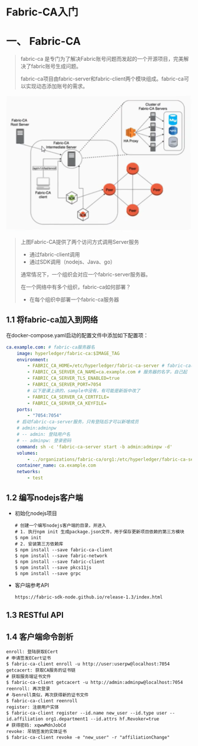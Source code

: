 # Fabric-CA入门

# 一、 Fabric-CA

> fabric-ca 是专门为了解决Fabric账号问题而发起的一个开源项目，完美解决了fabric账号生成问题。
>
> fabric-ca项目由fabric-server和fabric-client两个模块组成。fabric-ca可以实现动态添加账号的需求。

![image-20210331163411513](img/image-20210331163411513.png)

> 上图Fabric-CA提供了两个访问方式调用Server服务
>
> - 通过fabric-client调用
> - 通过SDK调用（nodejs、Java、go）
>
> 通常情况下，一个组织会对应一个fabric-server服务器。
>
> 在一个网络中有多个组织，fabric-ca如何部署？
>
> - 在每个组织中部署一个fabric-ca服务器

## 1.1 将fabric-ca加入到网络

在docker-compose.yaml启动的配置文件中添加如下配置项：

```yaml
ca.example.com: # fabric-ca服务器名
    image: hyperledger/fabric-ca:$IMAGE_TAG
    environment: 
        - FABRIC_CA_HOME=/etc/hyperledger/fabric-ca-server # fabric-ca容器的home目录
        - FABRIC_CA_SERVER_CA_NAME=ca.example.com # 服务器的名字，自己起
        - FABRIC_CA_SERVER_TLS_ENABLED=true
        - FABRIC_CA_SERVER_PORT=7054
        # 以下是课上讲的，sample中没有，有可能是新版中改了
        - FABRIC_CA_SERVER_CA_CERTFILE=
        - FABRIC_CA_SERVER_CA_KEYFILE=
    ports:
    	- "7054:7054"
    # 启动fabric-ca-server服务，只有登陆后才可以新增成员
    # admin:adminpw
    # -- admin: 登陆用户名
    # -- adminpw: 登录密码
    command: sh -c 'fabric-ca-server start -b admin:adminpw -d'
    volumes:
    	- ../organizations/fabric-ca/org1:/etc/hyperledger/fabric-ca-server
    container_name: ca.example.com
    networks:
    	- test
```

## 1.2 编写nodejs客户端

- 初始化nodejs项目

  ```shell
  # 创建一个编写nodejs客户端的目录，并进入
  # 1. 执行npm init 生成package.json文件，用于保存更新项目依赖的第三方模块
  $ npm init
  # 2. 安装第三方依赖库
  $ npm install --save fabric-ca-client
  $ npm install --save fabric-network
  $ npm install --save fabric-client
  $ npm install --save pkcs11js
  $ npm install --save grpc
  ```

- 客户端参考API

  ```shell
  https://fabric-sdk-node.github.io/release-1.3/index.html
  ```

## 1.3 RESTful API



## 1.4 客户端命令剖析

```shell
enroll: 登陆获取ECert
# 申请签发ECert证书
$ fabric-ca-client enroll -u http://user:userpw@localhost:7054
getcacert: 获取CA服务的证书链
# 获取服务端证书文件
$ fabric-ca-client getcacert -u http://admin:adminpw@localhost:7054
reenroll: 再次登录
# 与enroll类似，再次获得新的证书文件
$ fabric-ca-client reenroll
register: 注册用户实体
$ fabric-ca-client register --id.name new_user --id.type user --id.affiliation org1.department1 --id.attrs hf.Revoker=true
# 获得密码: xqwwMdnJobCd
revoke: 吊销签发的实体证书
$ fabric-ca-client revoke -e "new_user" -r "affiliationChange"
```

